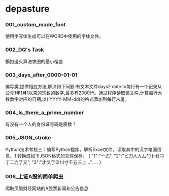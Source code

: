 # depasture


### 001_custom_made_font
使用手写体生成可以在WORD中使用的字体文件。


### 002_DQ's Task
模拟退火算法求图的最小覆盖

### 003_days_after_0000-01-01
编写类,提供相应方法,解决如下问题:有文本文件days2 date.tx每行有一个记录从公元1年1月1以来的天数的数字,最多有2000行。通过程序读取该文件,计算每行大数数字对应的日期,以( YYYY-MM-dd)的格式添加到毎行末尾。

### 004_Is_there_a_prime_number
有没有一个人的身份证号码是质数？

### 005_JSON_stroke
Python技术考核三：编写Python程序，解析Excel文件，读取其中的汉字笔画信息，1 转换成如下JSON格式的文件保存。
{
	"1":"一乙",
	"2":"匕刀人入厶勹卜乜刁丁二力了又",
	"3":"才叉亍巛川寸千刃三上...",
	...
}

### 006_上证A股的简单爬虫

爬取凤凰财经网站的A股票新闻和公告信息

